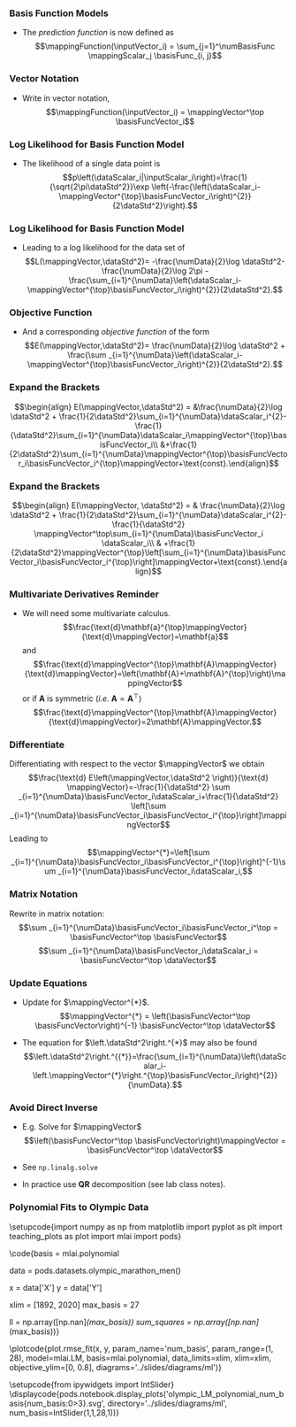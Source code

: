 ### Basis Function Models

* The *prediction function* is now defined as 
  $$\mappingFunction(\inputVector_i) = \sum_{j=1}^\numBasisFunc \mappingScalar_j \basisFunc_{i, j}$$

### Vector Notation

* Write in vector notation,
  $$\mappingFunction(\inputVector_i) = \mappingVector^\top \basisFuncVector_i$$

### Log Likelihood for Basis Function Model

* The likelihood of a single data point is
  $$p\left(\dataScalar_i|\inputScalar_i\right)=\frac{1}{\sqrt{2\pi\dataStd^2}}\exp
\left(-\frac{\left(\dataScalar_i-\mappingVector^{\top}\basisFuncVector_i\right)^{2}}{2\dataStd^2}\right).$$

### Log Likelihood for Basis Function Model

* Leading to a log likelihood for
the data set of
  $$L(\mappingVector,\dataStd^2)= -\frac{\numData}{2}\log \dataStd^2-\frac{\numData}{2}\log 2\pi -\frac{\sum_{i=1}^{\numData}\left(\dataScalar_i-\mappingVector^{\top}\basisFuncVector_i\right)^{2}}{2\dataStd^2}.$$

### Objective Function

* And a corresponding *objective function* of the form
$$E(\mappingVector,\dataStd^2)= \frac{\numData}{2}\log
          \dataStd^2 + \frac{\sum
_{i=1}^{\numData}\left(\dataScalar_i-\mappingVector^{\top}\basisFuncVector_i\right)^{2}}{2\dataStd^2}.$$

### Expand the Brackets

$$\begin{align}
  E(\mappingVector,\dataStd^2) =
&\frac{\numData}{2}\log \dataStd^2 + \frac{1}{2\dataStd^2}\sum_{i=1}^{\numData}\dataScalar_i^{2}-\frac{1}{\dataStd^2}\sum_{i=1}^{\numData}\dataScalar_i\mappingVector^{\top}\basisFuncVector_i\\ &+\frac{1}{2\dataStd^2}\sum_{i=1}^{\numData}\mappingVector^{\top}\basisFuncVector_i\basisFuncVector_i^{\top}\mappingVector+\text{const}.\end{align}$$

### Expand the Brackets

$$\begin{align} E(\mappingVector, \dataStd^2) = & \frac{\numData}{2}\log \dataStd^2 + \frac{1}{2\dataStd^2}\sum_{i=1}^{\numData}\dataScalar_i^{2}-\frac{1}{\dataStd^2} \mappingVector^\top\sum_{i=1}^{\numData}\basisFuncVector_i \dataScalar_i\\ & +\frac{1}{2\dataStd^2}\mappingVector^{\top}\left[\sum_{i=1}^{\numData}\basisFuncVector_i\basisFuncVector_i^{\top}\right]\mappingVector+\text{const}.\end{align}$$

### Multivariate Derivatives Reminder

* We will need some multivariate calculus.
  $$\frac{\text{d}\mathbf{a}^{\top}\mappingVector}{\text{d}\mappingVector}=\mathbf{a}$$
  and
  $$\frac{\text{d}\mappingVector^{\top}\mathbf{A}\mappingVector}{\text{d}\mappingVector}=\left(\mathbf{A}+\mathbf{A}^{\top}\right)\mappingVector$$
  or if $\mathbf{A}$ is symmetric (*i.e.* $\mathbf{A}=\mathbf{A}^{\top}$)
  $$\frac{\text{d}\mappingVector^{\top}\mathbf{A}\mappingVector}{\text{d}\mappingVector}=2\mathbf{A}\mappingVector.$$

### Differentiate

Differentiating with respect to the vector $\mappingVector$ we
obtain
$$\frac{\text{d} E\left(\mappingVector,\dataStd^2 \right)}{\text{d}
\mappingVector}=-\frac{1}{\dataStd^2} \sum
_{i=1}^{\numData}\basisFuncVector_i\dataScalar_i+\frac{1}{\dataStd^2} \left[\sum
_{i=1}^{\numData}\basisFuncVector_i\basisFuncVector_i^{\top}\right]\mappingVector$$
Leading to
$$\mappingVector^{*}=\left[\sum
_{i=1}^{\numData}\basisFuncVector_i\basisFuncVector_i^{\top}\right]^{-1}\sum
_{i=1}^{\numData}\basisFuncVector_i\dataScalar_i,$$

### Matrix Notation

Rewrite in matrix notation:
$$\sum
_{i=1}^{\numData}\basisFuncVector_i\basisFuncVector_i^\top = \basisFuncVector^\top
\basisFuncVector$$
$$\sum _{i=1}^{\numData}\basisFuncVector_i\dataScalar_i =
\basisFuncVector^\top \dataVector$$

### Update Equations

* Update for $\mappingVector^{*}$.
  $$\mappingVector^{*} = \left(\basisFuncVector^\top \basisFuncVector\right)^{-1} \basisFuncVector^\top \dataVector$$

* The equation for $\left.\dataStd^2\right.^{*}$ may also be found
  $$\left.\dataStd^2\right.^{{*}}=\frac{\sum_{i=1}^{\numData}\left(\dataScalar_i-\left.\mappingVector^{*}\right.^{\top}\basisFuncVector_i\right)^{2}}{\numData}.$$

### Avoid Direct Inverse

* E.g. Solve for $\mappingVector$
  $$\left(\basisFuncVector^\top \basisFuncVector\right)\mappingVector = \basisFuncVector^\top \dataVector$$
  
* See `np.linalg.solve`

* In practice use $\mathbf{Q}\mathbf{R}$ decomposition (see lab class notes).

### Polynomial Fits to Olympic Data

\setupcode{import numpy as np
from matplotlib import pyplot as plt
import teaching_plots as plot
import mlai
import pods}

\code{basis = mlai.polynomial

data = pods.datasets.olympic_marathon_men()

x = data['X']
y = data['Y']

xlim = [1892, 2020]
max_basis = 27

ll = np.array([np.nan]*(max_basis))
sum_squares = np.array([np.nan]*(max_basis))}

\plotcode{plot.rmse_fit(x, y, param_name='num_basis', param_range=(1, 28), 
              model=mlai.LM, basis=mlai.polynomial, data_limits=xlim, 
              xlim=xlim, objective_ylim=[0, 0.8],
              diagrams='../slides/diagrams/ml')}

\setupcode{from ipywidgets import IntSlider}
\displaycode{pods.notebook.display_plots('olympic_LM_polynomial_num_basis{num_basis:0>3}.svg',
                            directory='../slides/diagrams/ml', 
                            num_basis=IntSlider(1,1,28,1))}

